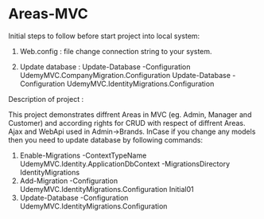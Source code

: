 # Areas-MVC

Initial steps to follow before start project into local system:

1. Web.config : file change connection string to your system.

2. Update database :
   Update-Database -Configuration UdemyMVC.CompanyMigration.Configuration Update-Database -Configuration UdemyMVC.IdentityMigrations.Configuration

Description of project :

This project demonstrates diffrent Areas in MVC (eg. Admin, Manager and Customer) and according rights for CRUD with respect of diffrent Areas. 
Ajax and WebApi used in Admin->Brands.
InCase if you change any models then you need to update database by following commands:

  1. Enable-Migrations -ContextTypeName UdemyMVC.Identity.ApplicationDbContext -MigrationsDirectory IdentityMigrations
  2. Add-Migration -Configuration UdemyMVC.IdentityMigrations.Configuration Initial01
  3. Update-Database -Configuration UdemyMVC.IdentityMigrations.Configuration
